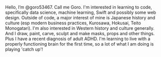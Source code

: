 Hello, I’m @goro53467. Call me Goro. 
I'm interested in learning to code, specifically data science, machine learning, Swift and possibly some web design. 
Outside of code, a major interest of mine is Japanese history and culture (esp modern business practices, Kurosawa, Hokusai, Teito Monogatari).
I'm also interested in Western history and culture generally. And I draw, paint, carve, sculpt and make masks, props and other things. 
Plus I have a recent diagnosis of adult ADHD. 
I'm learning to live with a properly functioning brain for the first time, so a lot of what I am doing is playing 'catch up'! 
